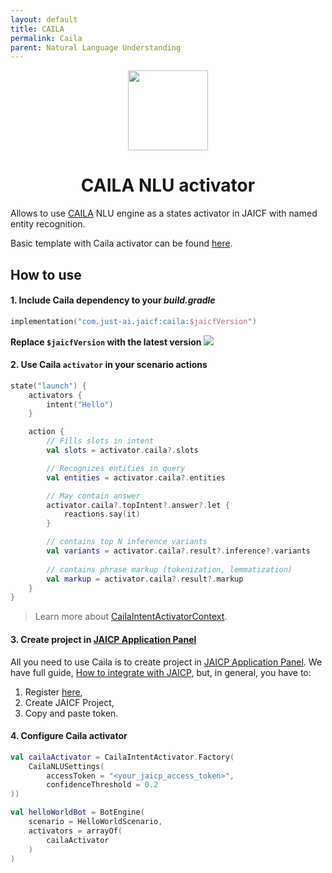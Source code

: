 ```yaml
---
layout: default
title: CAILA
permalink: Caila
parent: Natural Language Understanding
---
```


<p align="center">
    <img src="/assets/images/nlu/caila.svg" height="128" width="128"/>
</p>

<h1 align="center">CAILA NLU activator</h1>

Allows to use [CAILA](https://just-ai.com/en/caila-conversational-ai-linguistic-assistant.php) NLU engine as a states activator in JAICF with named entity recognition.

Basic template with Caila activator can be found [here](https://github.com/just-ai/jaicf-jaicp-caila-template).

## How to use

#### 1. Include Caila dependency to your _build.gradle_

```kotlin
implementation("com.just-ai.jaicf:caila:$jaicfVersion")
```

**Replace `$jaicfVersion` with the latest version ![](https://img.shields.io/github/v/release/just-ai/jaicf-kotlin?color=%23000&label=&style=flat-square)**

#### 2. Use Caila `activator` in your scenario actions

```kotlin
state("launch") {
    activators {
        intent("Hello")
    }

    action {
        // Fills slots in intent
        val slots = activator.caila?.slots

        // Recognizes entities in query
        val entities = activator.caila?.entities

        // May contain answer 
        activator.caila?.topIntent?.answer?.let {
            reactions.say(it)
        }

        // contains top N inference variants 
        val variants = activator.caila?.result?.inference?.variants
        
        // contains phrase markup (tokenization, lemmatization)
        val markup = activator.caila?.result?.markup
    }
}
```

> Learn more about [CailaIntentActivatorContext](https://github.com/just-ai/jaicf-kotlin/blob/master/activators/caila/src/main/kotlin/com/justai/jaicf/activator/caila/CailaIntentActivatorContext.kt).

#### 3. Create project in [JAICP Application Panel](https://app.jaicp.com/register?utm_source=github&utm_medium=article&utm_campaign=quickstart)

All you need to use Caila is to create project in [JAICP Application Panel](https://app.jaicp.com/register?utm_source=github&utm_medium=article&utm_campaign=quickstart).
We have full guide, [How to integrate with JAICP](https://github.com/just-ai/jaicf-kotlin/wiki/Quick-Start-With-JAICP), but, in general, you have to:
1. Register [here](https://app.jaicp.com/register?utm_source=github&utm_medium=article&utm_campaign=quickstart),
2. Create JAICF Project,
3. Copy and paste token.

#### 4. Configure Caila activator

```kotlin
val cailaActivator = CailaIntentActivator.Factory(
    CailaNLUSettings(
        accessToken = "<your_jaicp_access_token>", 
        confidenceThreshold = 0.2  
))

val helloWorldBot = BotEngine(
    scenario = HelloWorldScenario,
    activators = arrayOf(
        cailaActivator
    )
)
```
